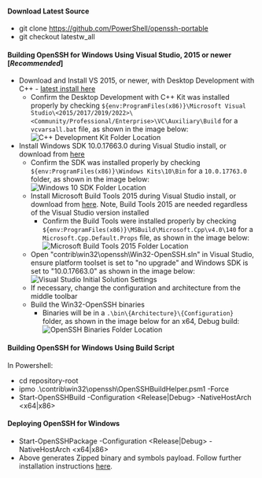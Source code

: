 #### Download Latest Source
  - git clone https://github.com/PowerShell/openssh-portable
  - git checkout latestw_all

#### Building OpenSSH for Windows Using Visual Studio, 2015 or newer [*Recommended*]
  - Download and Install VS 2015, or newer, with Desktop Development with C++ - [latest install here](https://visualstudio.microsoft.com/downloads/) 
     - Confirm the Desktop Development with C++ Kit was installed properly by checking `${env:ProgramFiles(x86)}\Microsoft Visual Studio\<2015/2017/2019/2022>\<Community/Professional/Enterprise>\VC\Auxiliary\Build` for a `vcvarsall.bat` file, as shown in the image below: 
![C++ Development Kit Folder Location](https://user-images.githubusercontent.com/14894321/155555676-53815d5e-5fb0-48ed-b71d-d0a679cb276b.png)
- Install Windows SDK 10.0.17663.0 during Visual Studio install, or download from [here](https://developer.microsoft.com/en-us/windows/downloads/sdk-archive/)
     - Confirm the SDK was installed properly by checking `${env:ProgramFiles(x86)}\Windows Kits\10\Bin` for a `10.0.17763.0` folder, as shown in the image below: 
![Windows 10 SDK Folder Location](https://user-images.githubusercontent.com/14894321/155553357-8961ac07-9671-4916-8ae2-8123ab2b892e.png)
  - Install Microsoft Build Tools 2015 during Visual Studio install, or download from [here](https://www.microsoft.com/en-us/download/details.aspx?id=48159). Note, Build Tools 2015 are needed regardless of the Visual Studio version installed 
     - Confirm the Build Tools were installed properly by checking `${env:ProgramFiles(x86)}\MSBuild\Microsoft.Cpp\v4.0\140` for a `Microsoft.Cpp.Default.Props` file, as shown in the image below: 
![Microsoft Build Tools 2015 Folder Location](https://user-images.githubusercontent.com/14894321/155554939-43ffc96f-185e-427c-82de-16a3a60ce32a.png)
  - Open "contrib\win32\openssh\Win32-OpenSSH.sln" in Visual Studio, ensure platform toolset is set to "no upgrade" and Windows SDK is set to "10.0.17663.0" as shown in the image below: \
![Visual Studio Initial Solution Settings](https://user-images.githubusercontent.com/14894321/155555889-9a2e617c-5f64-4178-b40d-e5231f42f302.png)
  - If necessary, change the configuration and architecture from the middle toolbar
  - Build the Win32-OpenSSH binaries
     - Binaries will be in a `.\bin\{Architecture}\{Configuration}` folder, as shown in the image below for an x64, Debug build:
![OpenSSH Binaries Folder Location](https://user-images.githubusercontent.com/14894321/155556691-3573b5df-8295-4815-9543-a8e38e78b5fa.png)

#### Building OpenSSH for Windows Using Build Script
In Powershell:
  - cd repository-root
  - ipmo .\contrib\win32\openssh\OpenSSHBuildHelper.psm1 -Force
  - Start-OpenSSHBuild -Configuration <Release|Debug> -NativeHostArch <x64|x86>

#### Deploying OpenSSH for Windows
  - Start-OpenSSHPackage -Configuration <Release|Debug> -NativeHostArch <x64|x86>
  - Above generates Zipped binary and symbols payload. Follow further installation instructions [here](https://github.com/PowerShell/Win32-OpenSSH/wiki/Install-Win32-OpenSSH).



